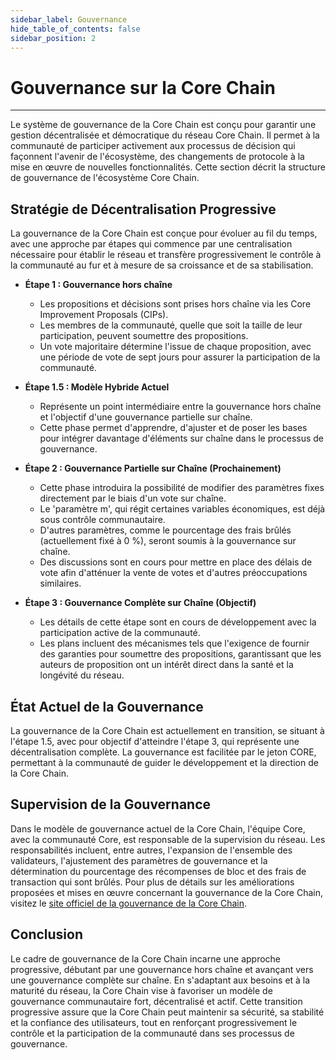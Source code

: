 ```yaml
---
sidebar_label: Gouvernance
hide_table_of_contents: false
sidebar_position: 2
---
```


# Gouvernance sur la Core Chain

---

Le système de gouvernance de la Core Chain est conçu pour garantir une gestion décentralisée et démocratique du réseau Core Chain. Il permet à la communauté de participer activement aux processus de décision qui façonnent l'avenir de l'écosystème, des changements de protocole à la mise en œuvre de nouvelles fonctionnalités. Cette section décrit la structure de gouvernance de l'écosystème Core Chain.

## Stratégie de Décentralisation Progressive

La gouvernance de la Core Chain est conçue pour évoluer au fil du temps, avec une approche par étapes qui commence par une centralisation nécessaire pour établir le réseau et transfère progressivement le contrôle à la communauté au fur et à mesure de sa croissance et de sa stabilisation.

- **Étape 1 : Gouvernance hors chaîne**
  - Les propositions et décisions sont prises hors chaîne via les Core Improvement Proposals (CIPs).
  - Les membres de la communauté, quelle que soit la taille de leur participation, peuvent soumettre des propositions.
  - Un vote majoritaire détermine l'issue de chaque proposition, avec une période de vote de sept jours pour assurer la participation de la communauté.

- **Étape 1.5 : Modèle Hybride Actuel**
  - Représente un point intermédiaire entre la gouvernance hors chaîne et l'objectif d'une gouvernance partielle sur chaîne.
  - Cette phase permet d'apprendre, d'ajuster et de poser les bases pour intégrer davantage d'éléments sur chaîne dans le processus de gouvernance.

- **Étape 2 : Gouvernance Partielle sur Chaîne (Prochainement)**
  - Cette phase introduira la possibilité de modifier des paramètres fixes directement par le biais d'un vote sur chaîne.
  - Le 'paramètre m', qui régit certaines variables économiques, est déjà sous contrôle communautaire.
  - D'autres paramètres, comme le pourcentage des frais brûlés (actuellement fixé à 0 %), seront soumis à la gouvernance sur chaîne.
  - Des discussions sont en cours pour mettre en place des délais de vote afin d'atténuer la vente de votes et d'autres préoccupations similaires.

- **Étape 3 : Gouvernance Complète sur Chaîne (Objectif)**
  - Les détails de cette étape sont en cours de développement avec la participation active de la communauté.
  - Les plans incluent des mécanismes tels que l'exigence de fournir des garanties pour soumettre des propositions, garantissant que les auteurs de proposition ont un intérêt direct dans la santé et la longévité du réseau.

## État Actuel de la Gouvernance

La gouvernance de la Core Chain est actuellement en transition, se situant à l'étape 1.5, avec pour objectif d'atteindre l'étape 3, qui représente une décentralisation complète. La gouvernance est facilitée par le jeton CORE, permettant à la communauté de guider le développement et la direction de la Core Chain.

## Supervision de la Gouvernance

Dans le modèle de gouvernance actuel de la Core Chain, l'équipe Core, avec la communauté Core, est responsable de la supervision du réseau. Les responsabilités incluent, entre autres, l'expansion de l'ensemble des validateurs, l'ajustement des paramètres de gouvernance et la détermination du pourcentage des récompenses de bloc et des frais de transaction qui sont brûlés. Pour plus de détails sur les améliorations proposées et mises en œuvre concernant la gouvernance de la Core Chain, visitez le [site officiel de la gouvernance de la Core Chain](https://gov.coredao.org/).

## Conclusion

Le cadre de gouvernance de la Core Chain incarne une approche progressive, débutant par une gouvernance hors chaîne et avançant vers une gouvernance complète sur chaîne. En s'adaptant aux besoins et à la maturité du réseau, la Core Chain vise à favoriser un modèle de gouvernance communautaire fort, décentralisé et actif. Cette transition progressive assure que la Core Chain peut maintenir sa sécurité, sa stabilité et la confiance des utilisateurs, tout en renforçant progressivement le contrôle et la participation de la communauté dans ses processus de gouvernance.
